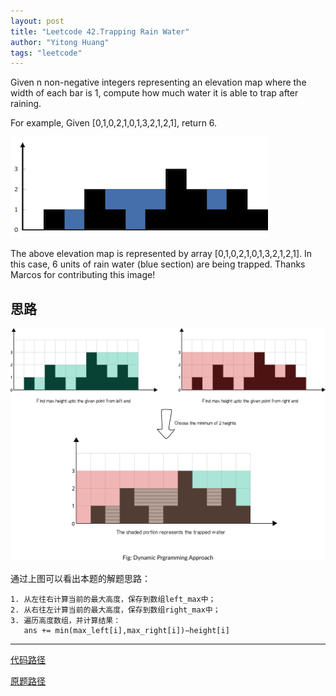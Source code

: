 ```yaml
---
layout: post
title: "Leetcode 42.Trapping Rain Water"
author: "Yitong Huang"
tags: "leetcode"
---
```


Given n non-negative integers representing an elevation map where the width of each bar is 1, compute how much water it is able to trap after raining.

<!--more-->

For example, 
Given [0,1,0,2,1,0,1,3,2,1,2,1], return 6.

![rainwatertrap](/img/rainwatertrap.png)

The above elevation map is represented by array 
[0,1,0,2,1,0,1,3,2,1,2,1]. In this case, 6 units of rain water (blue section) are being trapped. Thanks Marcos for contributing this image!

## 思路

![solution](\img\trapping_rain_water_solution.png)

通过上图可以看出本题的解题思路：

```
1. 从左往右计算当前的最大高度，保存到数组left_max中；
2. 从右往左计算当前的最大高度，保存到数组right_max中；
3. 遍历高度数组，并计算结果：
   ans += min(max_left[i],max_right[i])−height[i]
```

---

[代码路径](https://github.com/yitong-huang/LeetCode/blob/master/src/cc/yitong0768/leetcode/trapping_rain_water/Solution.java)

[原题路径](https://leetcode.com/problems/trapping-rain-water/description/)

